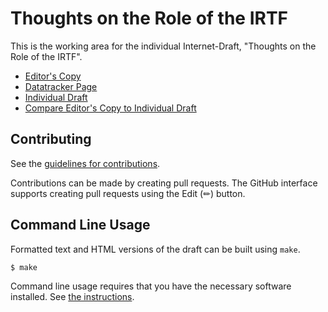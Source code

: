 # Thoughts on the Role of the IRTF

This is the working area for the individual Internet-Draft, "Thoughts on the Role of the IRTF".

* [Editor's Copy](https://csperkins.github.io/draft-perkins-role-of-irtf/#go.draft-perkins-role-of-irtf.html)
* [Datatracker Page](https://datatracker.ietf.org/doc/draft-perkins-role-of-irtf)
* [Individual Draft](https://datatracker.ietf.org/doc/html/draft-perkins-role-of-irtf)
* [Compare Editor's Copy to Individual Draft](https://csperkins.github.io/draft-perkins-role-of-irtf/#go.draft-perkins-role-of-irtf.diff)


## Contributing

See the
[guidelines for contributions](https://github.com/csperkins/draft-perkins-role-of-irtf/blob/main/CONTRIBUTING.md).

Contributions can be made by creating pull requests.
The GitHub interface supports creating pull requests using the Edit (✏) button.


## Command Line Usage

Formatted text and HTML versions of the draft can be built using `make`.

```sh
$ make
```

Command line usage requires that you have the necessary software installed.  See
[the instructions](https://github.com/martinthomson/i-d-template/blob/main/doc/SETUP.md).

